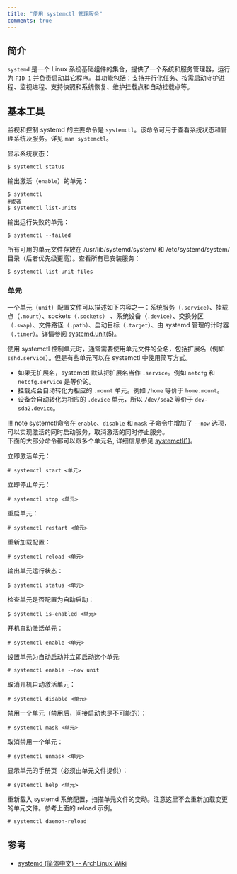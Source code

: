 ```yaml
---
title: "使用 systemctl 管理服务"
comments: true
---
```


## 简介

`systemd` 是一个 Linux 系统基础组件的集合，提供了一个系统和服务管理器，运行为 `PID 1` 并负责启动其它程序。其功能包括：支持并行化任务、按需启动守护进程、监视进程、支持快照和系统恢复、维护挂载点和自动挂载点等。

## 基本工具

监视和控制 systemd 的主要命令是 `systemctl`。该命令可用于查看系统状态和管理系统及服务。详见 `man systemctl`。

显示系统状态：

```
$ systemctl status
```

输出激活（`enable`）的单元：

```shell
$ systemctl
#或者
$ systemctl list-units
```

输出运行失败的单元：

```
$ systemctl --failed
```

所有可用的单元文件存放在 /usr/lib/systemd/system/ 和 /etc/systemd/system/ 目录（后者优先级更高）。查看所有已安装服务：

```
$ systemctl list-unit-files
```

### 单元

一个单元（`unit`）配置文件可以描述如下内容之一：系统服务（`.service`）、挂载点（`.mount`）、sockets（`.sockets`） 、系统设备（`.device`）、交换分区（`.swap`）、文件路径（`.path`）、启动目标（`.target`）、由 systemd 管理的计时器（`.timer`）。详情参阅 [systemd.unit(5)](https://man.archlinux.org/man/systemd.unit.5)。

使用 systemctl 控制单元时，通常需要使用单元文件的全名，包括扩展名（例如 `sshd.service`）。但是有些单元可以在 systemctl 中使用简写方式。

- 如果无扩展名，systemctl 默认把扩展名当作 `.service`。例如 `netcfg` 和 `netcfg.service` 是等价的。
- 挂载点会自动转化为相应的 `.mount` 单元。例如 `/home` 等价于 `home.mount`。
- 设备会自动转化为相应的 `.device` 单元，所以 `/dev/sda2` 等价于 `dev-sda2.device`。

!!! note
    systemctl命令在 `enable`、`disable` 和 `mask` 子命令中增加了 `--now` 选项，可以实现激活的同时启动服务，取消激活的同时停止服务。  
    下面的大部分命令都可以跟多个单元名, 详细信息参见 [systemctl(1)](https://man.archlinux.org/man/systemctl.1)。

立即激活单元：

```
# systemctl start <单元>
```

立即停止单元：

```
# systemctl stop <单元>
```

重启单元：

```
# systemctl restart <单元>
```

重新加载配置：

```
# systemctl reload <单元>
```

输出单元运行状态：

```
$ systemctl status <单元>
```

检查单元是否配置为自动启动：

```
$ systemctl is-enabled <单元>
```

开机自动激活单元：

```
# systemctl enable <单元>
```

设置单元为自动启动并立即启动这个单元:

```
# systemctl enable --now unit
```

取消开机自动激活单元：

```
# systemctl disable <单元>
```

禁用一个单元（禁用后，间接启动也是不可能的）：

```
# systemctl mask <单元>
```

取消禁用一个单元：

```
# systemctl unmask <单元>
```

显示单元的手册页（必须由单元文件提供）：

```
# systemctl help <单元>
```

重新载入 systemd 系统配置，扫描单元文件的变动。注意这里不会重新加载变更的单元文件。参考上面的 reload 示例。

```
# systemctl daemon-reload
```

## 参考

- [systemd (简体中文) -- ArchLinux Wiki](https://wiki.archlinux.org/title/Systemd_(%E7%AE%80%E4%BD%93%E4%B8%AD%E6%96%87))